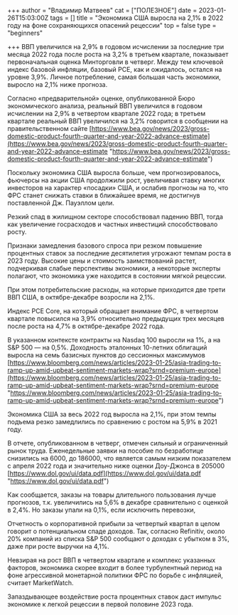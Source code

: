 +++
author = "Владимир Матвеев"
cat = ["ПОЛЕЗНОЕ"]
date = 2023-01-26T15:03:00Z
tags = []
title = "Экономика США выросла на 2,1% в 2022 году на фоне сохраняющихся опасений рецессии"
top = false
type = "beginners"

+++
ВВП увеличился на 2,9% в годовом исчислении за последние три месяца 2022 года после роста на 3,2% в третьем квартале, показывает первоначальная оценка Минторговли в четверг. Между тем ключевой индекс базовой инфляции, базовый PCE, как и ожидалось, остался на уровне 3,9%. Личное потребление, самая большая часть экономики, выросло на 2,1% ниже прогноза.

Согласно «предварительной» оценке, опубликованной Бюро экономического анализа, реальный ВВП увеличился в годовом исчислении на 2,9% в четвертом квартале 2022 года; в третьем квартале реальный ВВП увеличился на 3,2% говорится в сообщении на правительственном сайте [https://www.bea.gov/news/2023/gross-domestic-product-fourth-quarter-and-year-2022-advance-estimate](https://www.bea.gov/news/2023/gross-domestic-product-fourth-quarter-and-year-2022-advance-estimate "https://www.bea.gov/news/2023/gross-domestic-product-fourth-quarter-and-year-2022-advance-estimate")

Поскольку экономика США выросла больше, чем прогнозировалось, фьючерсы на акции США продолжили рост, увеличивая ставку многих инвесторов на характер «посадки» США, и ослабив прогнозы на то, что ФРС станет снижать ставки в ближайшее время, не достигнув поставленной Дж. Пауэллом цели.   

Резкий спад в жилищном секторе способствовал падению ВВП, тогда как увеличение госрасходов и частных инвестиций способствовало росту.

Признаки замедления базового спроса при резком повышение процентных ставок за последние десятилетия угрожают темпам роста в 2023 году. Высокие цены и стоимость заимствований растет, подчеркивая слабые перспективы экономики, а некоторые эксперты полагают, что экономика уже находится в состоянии мягкой рецессии.

При этом потребительские расходы, на которые приходится две трети ВВП США, в октябре-декабре возросли на 2,1%.

Индекс PCE Core, на который обращает внимание ФРС, в четвертом квартале повысился на 3,9% относительно предыдущих трех месяцев после роста на 4,7% в октябре-декабре 2022 года.

В указанном контексте контракты на Nasdaq 100 выросли на 1%, а на S&P 500 — на 0,5%. Доходность эталонных 10-летних облигаций выросла на семь базисных пунктов до сессионных максимумов [https://www.bloomberg.com/news/articles/2023-01-25/asia-trading-to-ramp-up-amid-upbeat-sentiment-markets-wrap?srnd=premium-europe](https://www.bloomberg.com/news/articles/2023-01-25/asia-trading-to-ramp-up-amid-upbeat-sentiment-markets-wrap?srnd=premium-europe "https://www.bloomberg.com/news/articles/2023-01-25/asia-trading-to-ramp-up-amid-upbeat-sentiment-markets-wrap?srnd=premium-europe")

Экономика США за весь 2022 год выросла на 2,1%, при этом темпы подъема резко замедлились по сравнению с ростом на 5,9% в 2021 году.

В отчете, опубликованном в четверг, отмечен сильный и ограниченный рынок труда. Еженедельные заявки на пособие по безработице снизились на 6000, до 186000, что является самым низким показателем с апреля 2022 года и значительно ниже оценки Доу-Джонса в 205000 [https://www.dol.gov/ui/data.pdf](https://www.dol.gov/ui/data.pdf "https://www.dol.gov/ui/data.pdf")

Как сообщается, заказы на товары длительного пользования лучше прогнозов, т.к. увеличились на 5,6% в декабре сравнительно с оценкой в 2,4%. Но заказы упали на 0,1%, если исключить перевозки,

Отчетность о корпоративной прибыли за четвертый квартал в целом говорит о потенциальном спаде доходов. Так, согласно Refinitiv, около 20% компаний из списка S&P 500 сообщают о доходах с убытком в 3%, даже при росте выручки на 4,1%.

Невзирая на рост ВВП в четвертом квартале и комплекс указанных факторов, экономика скорее входит в более турбулентный период на фоне агрессивной монетарной политики ФРС по борьбе с инфляцией, считает MarketWatch.

Запаздывающее воздействие роста процентных ставок даст импульс экономике к легкой рецессии в первой половине 2023 года.